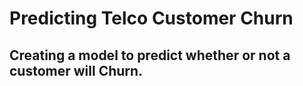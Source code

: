 # Predicting Telco Customer Churn 


## Creating a model to predict whether or not a customer will Churn.
